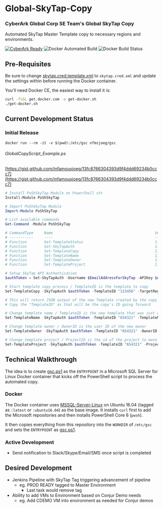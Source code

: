 # Global-SkyTap-Copy

### CyberArk Global Corp SE Team's Global SkyTap Copy

Automated SkyTap Master Template copy to necessary regions and environments.

[![CyberArk Ready](https://img.shields.io/badge/CyberArk-ready-blue.svg)](https://www.cyberark.com) ![Docker Automated Build](https://img.shields.io/docker/automated/nfmsjoeg/gsc.svg) 
![Docker Build Status](https://img.shields.io/docker/build/nfmsjoeg/gsc.svg)


## Pre-Requisites

Be sure to change [skytap.cred.template.xml](skytap.cred.template.xml) to `skytap.cred.xml` and update the settings within before running the Docker container.

You'll need Docker CE, the easiest way to install it is:

```bash
curl -fsSL get.docker.com -o get-docker.sh
./get-docker.sh
```

## Current Development Status

### Initial Release

```docker
docker run --rm -it -v $(pwd):/etc/gsc nfmsjoeg/gsc
```

###### GlobalCopyScript_Example.ps

[https://gist.github.com/infamousjoeg/13fc8766304393d9f4ddd69234b0ccc7](https://gist.github.com/infamousjoeg/13fc8766304393d9f4ddd69234b0ccc7)

```powershell
# Install PoShSkyTap Module on PowerShell v5+
Install-Module PoShSkyTap

# Import PoShSkyTap Module
Import-Module PoShSkyTap

# List available commands
Get-Command -Module PoShSkyTap

# CommandType     Name                                               Version    Source
# -----------     ----                                               -------    ------
# Function        Get-TemplateStatus                                 1.0.1      poshskytap
# Function        Set-SkyTapAuth                                     1.0.1      poshskytap
# Function        Set-TemplateCopy                                   1.0.1      poshskytap
# Function        Set-TemplateName                                   1.0.1      poshskytap
# Function        Set-TemplateOwner                                  1.0.1      poshskytap
# Function        Set-TemplateProject                                1.0.1      poshskytap

# Setup SkyTap API Authentication
$authToken = Set-SkyTapAuth -Username $EmailAddressForSkyTap -APIKey $APIKeyFromSkyTap

# Start template copy process / TemplateID is the template to copy
Set-TemplateCopy -SkyTapAuth $authToken -TemplateID "123456" -TargetRegion "EMEA"

# This will return JSON output of the new Template created by the copy
# Copy the "TemplateID" as that will be the copy's ID going forward

# Change template name / TemplateID is the new template that was just created
Set-TemplateName -SkyTapAuth $authToken -TemplateID "654321" -TemplateName "EMEA CyberArk Global Demo v10_GA"

# Change template owner / OwnerID is the user ID of the new owner
Set-TemplateOwner -SkyTapAuth $authToken -TemplateID "654321" -OwnerID "1234"

# Change template project / ProjectID is the id of the project to move to
Set-TemplateProject -SkyTapAuth $authToken -TemplateID "654321" -ProjectID "56789"
```

## Technical Walkthrough

The idea is to create [gsc.ps1](gsc.ps1) as the `ENTRYPOINT` in a Microsoft SQL Server for Linux Docker container that kicks off the PowerShell script to process the automated copy.

### Docker

The Docker container uses [MSSQL-Server-Linux](https://hub.docker.com/r/microsoft/mssql-server-linux) on Ubuntu 16.04 (tagged as `:latest` or `:ubuntu16.04`) as the base image.  It installs `curl` first to add the Microsoft repositories and then installs PowerShell Core 6 (`pwsh`).

It then copies everything from this repository into the `WORKDIR` of `/etc/gsc` and sets the `ENTRYPOINT` as [gsc.ps1](gsc.ps1).

### Active Development

* Send notification to Slack/Skype/Email/SMS once script is completed

## Desired Development

* Jenkins Pipeline with SkyTap Tag triggering advancement of pipeline
  * eg. PROD READY tagged to Master Environment
    * Last task would remove tag
* Ability to add VMs to Environment based on Conjur Demo needs
  * eg. Add CDEMO VM into environment as needed for Conjur demos
